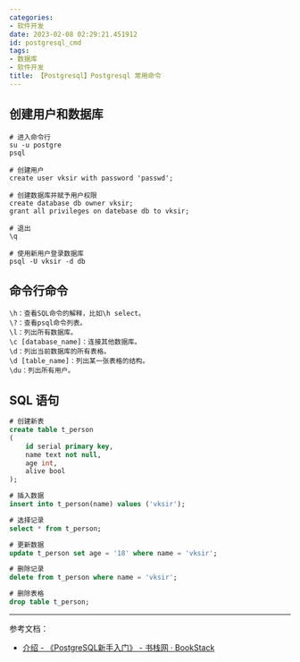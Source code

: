 ```yaml
---
categories:
- 软件开发
date: 2023-02-08 02:29:21.451912
id: postgresql_cmd
tags:
- 数据库
- 软件开发
title: 【Postgresql】Postgresql 常用命令
---
```


## 创建用户和数据库

```shell
# 进入命令行
su -u postgre
psql

# 创建用户
create user vksir with password 'passwd';

# 创建数据库并赋予用户权限
create database db owner vksir;
grant all privileges on datebase db to vksir;

# 退出
\q

# 使用新用户登录数据库
psql -U vksir -d db
```

<!-- more -->

## 命令行命令

```shell
\h：查看SQL命令的解释，比如\h select。
\?：查看psql命令列表。
\l：列出所有数据库。
\c [database_name]：连接其他数据库。
\d：列出当前数据库的所有表格。
\d [table_name]：列出某一张表格的结构。
\du：列出所有用户。
```

## SQL 语句

```sql
# 创建新表
create table t_person
(
    id serial primary key,
    name text not null,
    age int,
    alive bool
);

# 插入数据
insert into t_person(name) values ('vksir');

# 选择记录
select * from t_person;

# 更新数据
update t_person set age = '18' where name = 'vksir';

# 删除记录
delete from t_person where name = 'vksir';

# 删除表格
drop table t_person;
```

---

参考文档：

- [介绍 - 《PostgreSQL新手入门》 - 书栈网 · BookStack](https://www.bookstack.cn/read/getting_started_with_postgresql/pgsql.md)
